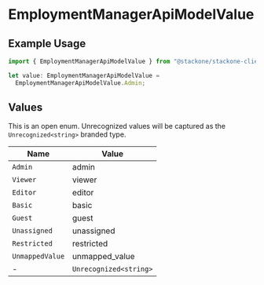 # EmploymentManagerApiModelValue

## Example Usage

```typescript
import { EmploymentManagerApiModelValue } from "@stackone/stackone-client-ts/sdk/models/shared";

let value: EmploymentManagerApiModelValue =
  EmploymentManagerApiModelValue.Admin;
```

## Values

This is an open enum. Unrecognized values will be captured as the `Unrecognized<string>` branded type.

| Name                   | Value                  |
| ---------------------- | ---------------------- |
| `Admin`                | admin                  |
| `Viewer`               | viewer                 |
| `Editor`               | editor                 |
| `Basic`                | basic                  |
| `Guest`                | guest                  |
| `Unassigned`           | unassigned             |
| `Restricted`           | restricted             |
| `UnmappedValue`        | unmapped_value         |
| -                      | `Unrecognized<string>` |